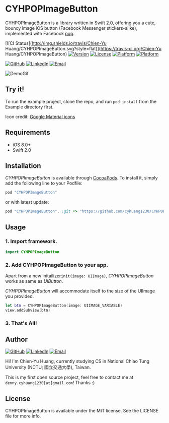 # CYHPOPImageButton

CYHPOPImageButton is a library written in Swift 2.0, offering you a cute, bouncy image iOS button (Facebook Messenger stickers-alike), implemented with Facebook [pop](https://github.com/facebook/pop).

[![CI Status](http://img.shields.io/travis/Chien-Yu Huang/CYHPOPImageButton.svg?style=flat)](https://travis-ci.org/Chien-Yu Huang/CYHPOPImageButton)
[![Version](https://img.shields.io/cocoapods/v/CYHPOPImageButton.svg?style=flat)](http://cocoapods.org/pods/CYHPOPImageButton)
[![License](https://img.shields.io/cocoapods/l/CYHPOPImageButton.svg?style=flat)](http://cocoapods.org/pods/CYHPOPImageButton)
[![Platform](https://img.shields.io/cocoapods/p/CYHPOPImageButton.svg?style=flat)](http://cocoapods.org/pods/CYHPOPImageButton)
[![Platform](https://img.shields.io/badge/Published-08%2F12%2F15-red.svg?style=flat)](https://github.com/cyhuang1230/CYHPOPImageButton)

[![GitHub](https://img.shields.io/badge/GitHub-cyhuang1230-blue.svg?style=flat)](http://cyhuang1230.github.io/)
[![LinkedIn](https://img.shields.io/badge/LinkedIn-Chien--Yu%20Huang-blue.svg?style=flat)](https://tw.linkedin.com/in/cyhuang1230)
[![Email](https://img.shields.io/badge/Email-denny.cyhuang1230%40gmail.com-blue.svg)](mailto:denny.cyhuang1230+CYHPOPImageButton@gmail.com?SUBJECT=[CYHPOPImageButton])

![DemoGif](https://raw.githubusercontent.com/cyhuang1230/cyhuang1230.github.io/master/CYHPOPImageButtonDemo.gif)

## Try it!

To run the example project, clone the repo, and run `pod install` from the Example directory first.

Icon credit: [Google Material icons](https://www.google.com/design/icons/)

## Requirements

- iOS 8.0+ 
- Swift 2.0

## Installation

*CYHPOPImageButton* is available through [CocoaPods](http://cocoapods.org). To install
it, simply add the following line to your Podfile:

```ruby
pod "CYHPOPImageButton"
```
or with latest update:

```ruby
pod "CYHPOPImageButton", :git => "https://github.com/cyhuang1230/CYHPOPImageButton.git"
```


## Usage
### 1. Import framework.
```swift
import CYHPOPImageButton
```

### 2. Add CYHPOPImageButton to your app.
Apart from a new initailizer`init(image: UIImage)`, *CYHPOPImageButton* works as same as *UIButton*.

*CYHPOPImageButton* will accommodate itself to the size of the UIImage you provided.

```swift
let btn = CYHPOPImageButton(image: UIIMAGE_VARIABLE)
view.addSubview(btn)
```

### 3. That's All!

## Author

[![GitHub](https://img.shields.io/badge/GitHub-cyhuang1230-blue.svg?style=flat)](http://cyhuang1230.github.io/)
[![LinkedIn](https://img.shields.io/badge/LinkedIn-Chien--Yu%20Huang-blue.svg?style=flat)](https://tw.linkedin.com/in/cyhuang1230)
[![Email](https://img.shields.io/badge/Email-denny.cyhuang1230%40gmail.com-blue.svg)](mailto:denny.cyhuang1230+CYHPOPImageButton@gmail.com?SUBJECT=[CYHPOPImageButton])

Hi! I'm Chien-Yu Huang, currently studying CS in National Chiao Tung University (NCTU; 國立交通大學), Taiwan.

This is my first open source project, feel free to contact me at `denny.cyhuang1230[at]gmail.com`! Thanks :)



## License

CYHPOPImageButton is available under the MIT license. See the LICENSE file for more info.